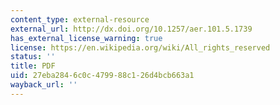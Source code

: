 ```yaml
---
content_type: external-resource
external_url: http://dx.doi.org/10.1257/aer.101.5.1739
has_external_license_warning: true
license: https://en.wikipedia.org/wiki/All_rights_reserved
status: ''
title: PDF
uid: 27eba284-6c0c-4799-88c1-26d4bcb663a1
wayback_url: ''
---
```

